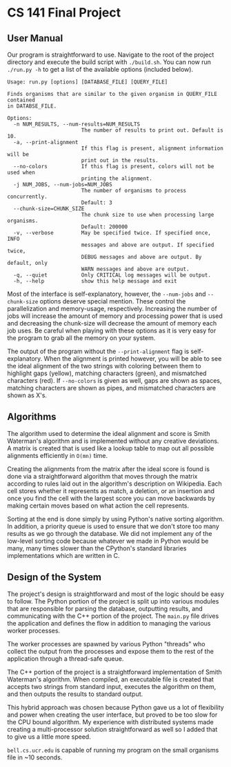 # CS 141 Final Project

## User Manual

Our program is straightforward to use. Navigate to the root of the project directory and execute the build script with `./build.sh`. You can now run `./run.py -h` to get a list of the available options (included below).

```
Usage: run.py [options] [DATABASE_FILE] [QUERY_FILE]

Finds organisms that are similar to the given organism in QUERY_FILE contained
in DATABSE_FILE.

Options:
  -n NUM_RESULTS, --num-results=NUM_RESULTS
                        The number of results to print out. Default is 10.
  -a, --print-alignment
                        If this flag is present, alignment information will be
                        print out in the results.
  --no-colors           If this flag is present, colors will not be used when
                        printing the alignment.
  -j NUM_JOBS, --num-jobs=NUM_JOBS
                        The number of organisms to process concurrently.
                        Default: 3
  --chunk-size=CHUNK_SIZE
                        The chunk size to use when processing large organisms.
                        Default: 200000
  -v, --verbose         May be specified twice. If specified once, INFO
                        messages and above are output. If specified twice,
                        DEBUG messages and above are output. By default, only
                        WARN messages and above are output.
  -q, --quiet           Only CRITICAL log messages will be output.
  -h, --help            show this help message and exit
```

Most of the interface is self-explanatory, however, the `--num-jobs` and `--chunk-size` options deserve special mention. These control the parallelization and memory-usage, respectively. Increasing the number of jobs will increase the amount of memory and processing power that is used and decreasing the chunk-size will decrease the amount of memory each job uses. Be careful when playing with these options as it is very easy for the program to grab all the memory on your system.

The output of the program without the `--print-alignment` flag is self-explanatory. When the alignment is printed however, you will be able to see the ideal alignment of the two strings with coloring between them to highlight gaps (yellow), matching characters (green), and mismatched characters (red). If `--no-colors` is given as well, gaps are shown as spaces, matching characters are shown as pipes, and mismatched characters are shown as X's.

## Algorithms

The algorithm used to determine the ideal alignment and score is Smith Waterman's algorithm and is implemented without any creative deviations. A matrix is created that is used like a lookup table to map out all possible alignments efficiently in `O(mn)` time.

Creating the alignments from the matrix after the ideal score is found is done via a straightforward algorithm that moves through the matrix according to rules laid out in the algorithm's description on Wikipedia. Each cell stores whether it represents as match, a deletion, or an insertion and once you find the cell with the largest score you can move backwards by making certain moves based on what action the cell represents.

Sorting at the end is done simply by using Python's native sorting algorithm. In addition, a priority queue is used to ensure that we don't store too many results as we go through the database. We did not implement any of the low-level sorting code because whatever we made in Python would be many, many times slower than the CPython's standard libraries implementations which are written in C.

## Design of the System

The project's design is straightforward and most of the logic should be easy to follow. The Python portion of the project is split up into various modules that are responsible for parsing the database, outputting results, and communicating with the C++ portion of the project. The `main.py` file drives the application and defines the flow in addition to managing the various worker processes.

The worker processes are spawned by various Python "threads" who collect the output from the processes and expose them to the rest of the application through a thread-safe queue.

The C++ portion of the project is a straightforward implementation of Smith Waterman's algorithm. When compiled, an executable file is created that accepts two strings from standard input, executes the algorithm on them, and then outputs the results to standard output.

This hybrid approach was chosen because Python gave us a lot of flexibility and power when creating the user interface, but proved to be too slow for the CPU bound algorithm. My experience with distributed systems made creating a multi-processor solution straightforward as well so I added that to give us a little more speed.

`bell.cs.ucr.edu` is capable of running my program on the small organisms file in ~10 seconds.
